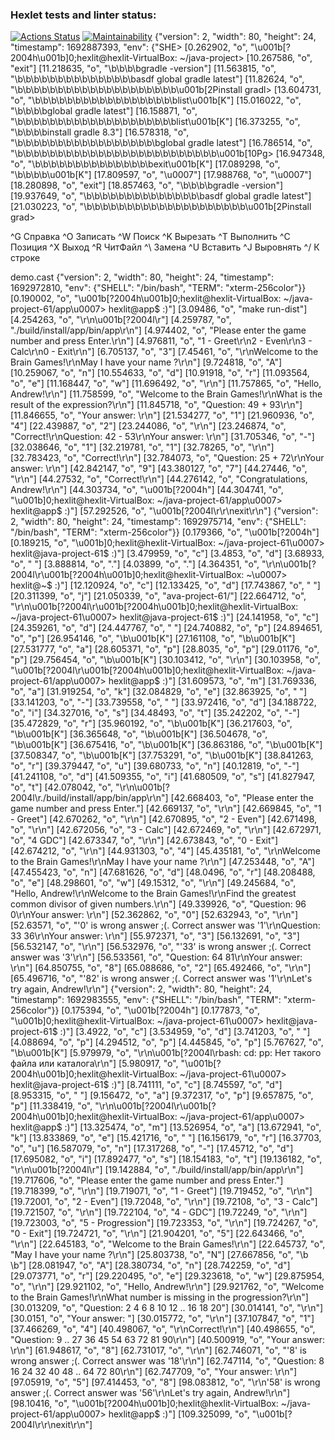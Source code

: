 ### Hexlet tests and linter status:
[![Actions Status](https://github.com/andrg2280/java-project-61/workflows/hexlet-check/badge.svg)](https://github.com/andrg2280/java-project-61/actions)
[![Maintainability](https://api.codeclimate.com/v1/badges/97618623be63867f0a79/maintainability)](https://codeclimate.com/github/andrg2280/java-project-61/maintainability)
{"version": 2, "width": 80, "height": 24, "timestamp": 1692887393, "env": {"SHE>
[0.262902, "o", "\u001b[?2004h\u001b]0;hexlit@hexlit-VirtualBox: ~/java-project>
[10.267586, "o", "exit"]
[11.218635, "o", "\b\b\b\bgradle -version"]
[11.563815, "o", "\b\b\b\b\b\b\b\b\b\b\b\b\b\b\basdf global gradle latest"]
[11.82624, "o", "\b\b\b\b\b\b\b\b\b\b\b\b\b\b\b\b\b\b\b\b\u001b[2Pinstall gradl>
[13.604731, "o", "\b\b\b\b\b\b\b\b\b\b\b\b\b\b\b\b\b\blist\u001b[K"]
[15.016022, "o", "\b\b\b\bglobal gradle latest"]
[16.158871, "o", "\b\b\b\b\b\b\b\b\b\b\b\b\b\b\b\b\b\b\b\blist\u001b[K"]
[16.373255, "o", "\b\b\b\binstall gradle 8.3"]
[16.578318, "o", "\b\b\b\b\b\b\b\b\b\b\b\b\b\b\b\b\b\bglobal gradle latest"]
[16.786514, "o", "\b\b\b\b\b\b\b\b\b\b\b\b\b\b\b\b\b\b\b\b\b\b\b\b\b\u001b[10Pg>
[16.947348, "o", "\b\b\b\b\b\b\b\b\b\b\b\b\b\b\bexit\u001b[K"]
[17.089298, "o", "\b\b\b\b\u001b[K"]
[17.809597, "o", "\u0007"]
[17.988768, "o", "\u0007"]
[18.280898, "o", "exit"]
[18.857463, "o", "\b\b\b\bgradle -version"]
[19.937649, "o", "\b\b\b\b\b\b\b\b\b\b\b\b\b\b\basdf global gradle latest"]
[21.030223, "o", "\b\b\b\b\b\b\b\b\b\b\b\b\b\b\b\b\b\b\b\b\u001b[2Pinstall grad>

^G Справка   ^O Записать  ^W Поиск     ^K Вырезать  ^T Выполнить ^C Позиция
^X Выход     ^R ЧитФайл   ^\ Замена    ^U Вставить  ^J Выровнять ^/ К строке

demo.cast
{"version": 2, "width": 80, "height": 24, "timestamp": 1692972810, "env": {"SHELL": "/bin/bash", "TERM": "xterm-256color"}}
[0.190002, "o", "\u001b[?2004h\u001b]0;hexlit@hexlit-VirtualBox: ~/java-project-61/app\u0007> hexlit@app$ :)"]
[3.09486, "o", "make run-dist"]
[4.254263, "o", "\r\n\u001b[?2004l\r"]
[4.259787, "o", "./build/install/app/bin/app\r\n"]
[4.974402, "o", "Please enter the game number and press Enter.\r\n"]
[4.976811, "o", "1 - Greet\r\n2 - Even\r\n3 - Calc\r\n0 - Exit\r\n"]
[6.705137, "o", "3"]
[7.45461, "o", "\r\nWelcome to the Brain Games!\r\nMay I have your name ?\r\n"]
[9.724818, "o", "A"]
[10.259067, "o", "n"]
[10.554633, "o", "d"]
[10.91918, "o", "r"]
[11.093564, "o", "e"]
[11.168447, "o", "w"]
[11.696492, "o", "\r\n"]
[11.757865, "o", "Hello, Andrew!\r\n"]
[11.758599, "o", "Welcome to the Brain Games!\r\nWhat is the result of the expression?\r\n"]
[11.845718, "o", "Question: 49 + 93\r\n"]
[11.846655, "o", "Your answer: \r\n"]
[21.534277, "o", "1"]
[21.960936, "o", "4"]
[22.439887, "o", "2"]
[23.244086, "o", "\r\n"]
[23.246874, "o", "Correct!\r\nQuestion: 42 - 53\r\nYour answer: \r\n"]
[31.705346, "o", "-"]
[32.038646, "o", "1"]
[32.219781, "o", "1"]
[32.78265, "o", "\r\n"]
[32.783423, "o", "Correct!\r\n"]
[32.784073, "o", "Question: 25 + 72\r\nYour answer: \r\n"]
[42.842147, "o", "9"]
[43.380127, "o", "7"]
[44.27446, "o", "\r\n"]
[44.27532, "o", "Correct!\r\n"]
[44.276142, "o", "Congratulations, Andrew!\r\n"]
[44.303734, "o", "\u001b[?2004h"]
[44.304741, "o", "\u001b]0;hexlit@hexlit-VirtualBox: ~/java-project-61/app\u0007> hexlit@app$ :)"]
[57.292526, "o", "\u001b[?2004l\r\r\nexit\r\n"]
{"version": 2, "width": 80, "height": 24, "timestamp": 1692975714, "env": {"SHELL": "/bin/bash", "TERM": "xterm-256color"}}
[0.179366, "o", "\u001b[?2004h"]
[0.189215, "o", "\u001b]0;hexlit@hexlit-VirtualBox: ~/java-project-61\u0007> hexlit@java-project-61$ :)"]
[3.479959, "o", "c"]
[3.4853, "o", "d"]
[3.68933, "o", " "]
[3.888814, "o", "."]
[4.03899, "o", "."]
[4.364351, "o", "\r\n\u001b[?2004l\r\u001b[?2004h\u001b]0;hexlit@hexlit-VirtualBox: ~\u0007> hexlit@~$ :)"]
[12.120924, "o", "c"]
[12.133425, "o", "d"]
[17.743867, "o", " "]
[20.311399, "o", "j"]
[21.050339, "o", "ava-project-61/"]
[22.664712, "o", "\r\n\u001b[?2004l\r\u001b[?2004h\u001b]0;hexlit@hexlit-VirtualBox: ~/java-project-61\u0007> hexlit@java-project-61$ :)"]
[24.141958, "o", "c"]
[24.359261, "o", "d"]
[24.447767, "o", " "]
[24.740882, "o", "p"]
[24.894651, "o", "p"]
[26.954146, "o", "\b\u001b[K"]
[27.161108, "o", "\b\u001b[K"]
[27.531777, "o", "a"]
[28.605371, "o", "p"]
[28.8035, "o", "p"]
[29.01176, "o", "p"]
[29.756454, "o", "\b\u001b[K"]
[30.103412, "o", "\r\n"]
[30.103958, "o", "\u001b[?2004l\r\u001b[?2004h\u001b]0;hexlit@hexlit-VirtualBox: ~/java-project-61/app\u0007> hexlit@app$ :)"]
[31.609573, "o", "m"]
[31.769336, "o", "a"]
[31.919254, "o", "k"]
[32.084829, "o", "e"]
[32.863925, "o", " "]
[33.141203, "o", "-"]
[33.739558, "o", " "]
[33.972416, "o", "d"]
[34.188722, "o", "i"]
[34.327016, "o", "s"]
[34.48493, "o", "t"]
[35.242202, "o", "-"]
[35.472829, "o", "r"]
[35.960192, "o", "\b\u001b[K"]
[36.217603, "o", "\b\u001b[K"]
[36.365648, "o", "\b\u001b[K"]
[36.504678, "o", "\b\u001b[K"]
[36.675416, "o", "\b\u001b[K"]
[36.863186, "o", "\b\u001b[K"]
[37.508347, "o", "\b\u001b[K"]
[37.753291, "o", "\b\u001b[K"]
[38.841263, "o", "r"]
[39.379447, "o", "u"]
[39.680733, "o", "n"]
[40.12819, "o", "-"]
[41.241108, "o", "d"]
[41.509355, "o", "i"]
[41.680509, "o", "s"]
[41.827947, "o", "t"]
[42.078042, "o", "\r\n\u001b[?2004l\r./build/install/app/bin/app\r\n"]
[42.668403, "o", "Please enter the game number and press Enter."]
[42.669137, "o", "\r\n"]
[42.669845, "o", "1 - Greet"]
[42.670262, "o", "\r\n"]
[42.670895, "o", "2 - Even"]
[42.671498, "o", "\r\n"]
[42.672056, "o", "3 - Calc"]
[42.672469, "o", "\r\n"]
[42.672971, "o", "4 GDC"]
[42.673347, "o", "\r\n"]
[42.673843, "o", "0 - Exit"]
[42.674212, "o", "\r\n"]
[44.931303, "o", "4"]
[45.435181, "o", "\r\nWelcome to the Brain Games!\r\nMay I have your name ?\r\n"]
[47.253448, "o", "A"]
[47.455423, "o", "n"]
[47.681626, "o", "d"]
[48.0496, "o", "r"]
[48.208488, "o", "e"]
[48.298601, "o", "w"]
[49.15312, "o", "\r\n"]
[49.245684, "o", "Hello, Andrew!\r\nWelcome to the Brain Games!\r\nFind the greatest common divisor of given numbers.\r\n"]
[49.339926, "o", "Question: 96 0\r\nYour answer: \r\n"]
[52.362862, "o", "0"]
[52.632943, "o", "\r\n"]
[52.63571, "o", "'0' is wrong answer ;(. Correct answer was '1'\r\nQuestion: 33 36\r\nYour answer: \r\n"]
[55.972371, "o", "3"]
[56.132691, "o", "3"]
[56.532147, "o", "\r\n"]
[56.532976, "o", "'33' is wrong answer ;(. Correct answer was '3'\r\n"]
[56.533561, "o", "Question: 64 81\r\nYour answer: \r\n"]
[64.850755, "o", "8"]
[65.088686, "o", "2"]
[65.492466, "o", "\r\n"]
[65.496716, "o", "'82' is wrong answer ;(. Correct answer was '1'\r\nLet's try again, Andrew!\r\n"]
{"version": 2, "width": 80, "height": 24, "timestamp": 1692983555, "env": {"SHELL": "/bin/bash", "TERM": "xterm-256color"}}
[0.175394, "o", "\u001b[?2004h"]
[0.177873, "o", "\u001b]0;hexlit@hexlit-VirtualBox: ~/java-project-61\u0007> hexlit@java-project-61$ :)"]
[3.4922, "o", "c"]
[3.534959, "o", "d"]
[3.741203, "o", " "]
[4.088694, "o", "p"]
[4.294512, "o", "p"]
[4.445845, "o", "p"]
[5.767627, "o", "\b\u001b[K"]
[5.979979, "o", "\r\n\u001b[?2004l\rbash: cd: pp: Нет такого файла или каталога\r\n"]
[5.980917, "o", "\u001b[?2004h\u001b]0;hexlit@hexlit-VirtualBox: ~/java-project-61\u0007> hexlit@java-project-61$ :)"]
[8.741111, "o", "c"]
[8.745597, "o", "d"]
[8.953315, "o", " "]
[9.156472, "o", "a"]
[9.372317, "o", "p"]
[9.657875, "o", "p"]
[11.338419, "o", "\r\n\u001b[?2004l\r\u001b[?2004h\u001b]0;hexlit@hexlit-VirtualBox: ~/java-project-61/app\u0007> hexlit@app$ :)"]
[13.325474, "o", "m"]
[13.526954, "o", "a"]
[13.672941, "o", "k"]
[13.833869, "o", "e"]
[15.421716, "o", " "]
[16.156179, "o", "r"]
[16.37703, "o", "u"]
[16.587079, "o", "n"]
[17.317268, "o", "-"]
[17.45712, "o", "d"]
[17.695082, "o", "i"]
[17.892477, "o", "s"]
[18.154183, "o", "t"]
[19.136182, "o", "\r\n\u001b[?2004l\r"]
[19.142884, "o", "./build/install/app/bin/app\r\n"]
[19.717606, "o", "Please enter the game number and press Enter."]
[19.718399, "o", "\r\n"]
[19.719071, "o", "1 - Greet"]
[19.719452, "o", "\r\n"]
[19.72001, "o", "2 - Even"]
[19.72048, "o", "\r\n"]
[19.72108, "o", "3 - Calc"]
[19.721507, "o", "\r\n"]
[19.722104, "o", "4 - GDC"]
[19.72249, "o", "\r\n"]
[19.723003, "o", "5 - Progression"]
[19.723353, "o", "\r\n"]
[19.724267, "o", "0 - Exit"]
[19.724721, "o", "\r\n"]
[21.904201, "o", "5"]
[22.643466, "o", "\r\n"]
[22.645183, "o", "Welcome to the Brain Games!\r\n"]
[22.645737, "o", "May I have your name ?\r\n"]
[25.803738, "o", "N"]
[27.667856, "o", "\b \b"]
[28.081947, "o", "A"]
[28.380734, "o", "n"]
[28.742259, "o", "d"]
[29.073771, "o", "r"]
[29.220495, "o", "e"]
[29.323618, "o", "w"]
[29.875954, "o", "\r\n"]
[29.921102, "o", "Hello, Andrew!\r\n"]
[29.921762, "o", "Welcome to the Brain Games!\r\nWhat number is missing in the progression?\r\n"]
[30.013209, "o", "Question:  2 4 6 8 10 12 ..  16 18 20"]
[30.014141, "o", "\r\n"]
[30.0151, "o", "Your answer: "]
[30.015772, "o", "\r\n"]
[37.107847, "o", "1"]
[37.466269, "o", "4"]
[40.498067, "o", "\r\nCorrect!\r\n"]
[40.498655, "o", "Question:  9 ..  27 36 45 54 63 72 81 90\r\n"]
[40.500919, "o", "Your answer: \r\n"]
[61.948617, "o", "8"]
[62.731017, "o", "\r\n"]
[62.746071, "o", "'8' is wrong answer ;(. Correct answer was '18'\r\n"]
[62.747114, "o", "Question:  8 16 24 32 40 48 ..  64 72 80\r\n"]
[62.747709, "o", "Your answer: \r\n"]
[97.05919, "o", "5"]
[97.414453, "o", "8"]
[98.083812, "o", "\r\n'58' is wrong answer ;(. Correct answer was '56'\r\nLet's try again, Andrew!\r\n"]
[98.10416, "o", "\u001b[?2004h\u001b]0;hexlit@hexlit-VirtualBox: ~/java-project-61/app\u0007> hexlit@app$ :)"]
[109.325099, "o", "\u001b[?2004l\r\r\nexit\r\n"]
